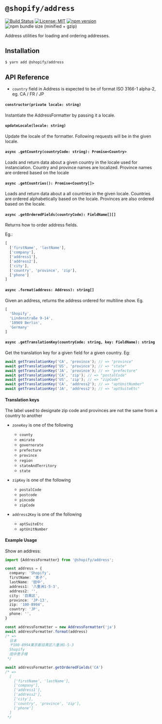 # `@shopify/address`

[![Build Status](https://travis-ci.org/Shopify/quilt.svg?branch=master)](https://travis-ci.org/Shopify/quilt)
[![License: MIT](https://img.shields.io/badge/License-MIT-green.svg)](LICENSE.md) [![npm version](https://badge.fury.io/js/%40shopify%2Faddress.svg)](https://badge.fury.io/js/%40shopify%2Faddress)
![npm bundle size (minified + gzip)](https://img.shields.io/bundlephobia/minzip/%40shopify/shopify%2address.svg)


Address utilities for loading and ordering addresses.

## Installation

```bash
$ yarn add @shopify/address
```

## API Reference

- `country` field in Address is expected to be of format ISO 3166-1 alpha-2, eg. CA / FR / JP

#### `constructor(private locale: string)`

Instantiate the AddressFormatter by passing it a locale.

#### `updateLocale(locale: string)`

Update the locale of the formatter. Following requests will be in the given locale.

#### `async .getCountry(countryCode: string): Promise<Country>`

Loads and return data about a given country in the locale used for instanciation. Country and province names are localized. Province names are ordered based on the locale

#### `async .getCountries(): Promise<Country[]>`

Loads and return data about a all countries in the given locale. Countries are ordered alphabetically based on the locale. Provinces are also ordered based on the locale.

#### `async .getOrderedFields(countryCode): FieldName[][]`

Returns how to order address fields.

Eg.: 

``` typescript
[
  ['firstName', 'lastName'],
  ['company'],
  ['address1'],
  ['address2'],
  ['city'],
  ['country', 'province', 'zip'],
  ['phone']
]
```

#### `async .format(address: Address): string[]`

Given an address, returns the address ordered for multiline show. Eg.

``` typescript
[
  'Shopify',
  'Lindenstraße 9-14',
  '10969 Berlin',
  'Germany'
]
```

#### `async .getTranslationKey(countryCode: string, key: FieldName): string`

Get the translation key for a given field for a given country. Eg: 

``` typescript
await getTranslationKey('CA', 'province'); // => "province"
await getTranslationKey('US', 'province'); // => "state"
await getTranslationKey('JA', 'province'); // => "prefecture"
await getTranslationKey('CA', 'zip'); // => "postalCode"
await getTranslationKey('US', 'zip'); // => "zipCode"
await getTranslationKey('CA', 'address2'); // => "aptUnitNumber"
await getTranslationKey('JA', 'address2'); // => "aptSuiteEtc"
```

#### Translation keys

The label used to designate zip code and provinces are not the same from a country to another

- `zoneKey` is one of the following
  - `county`
  - `emirate`
  - `governorate`
  - `prefecture`
  - `province`
  - `region`
  - `stateAndTerritory`
  - `state`


- `zipKey` is one of the following
  - `postalCode`
  - `postcode`
  - `pincode`
  - `zipCode`

- `address2Key` is one of the following
  - `aptSuiteEtc`
  - `aptUnitNumber`


#### Example Usage

Show an address:

```typescript
import {AddressFormatter} from '@shopify/address';

const address = {
  company: 'Shopify',
  firstName: '恵子',
  lastName: '田中',
  address1: '八重洲1-5-3',
  address2: '',
  city: '目黒区',
  province: 'JP-13',
  zip: '100-8994',
  country: 'JP',
  phone: '',
}

const addressFormatter = new AddressFormatter('ja')
await addressFormatter.format(address) 
/* => 
  日本
  〒100-8994東京都目黒区八重洲1-5-3
  Shopify
  田中恵子様
 */

await addressFormatter.getOrderedFields('CA') 
/* => 
  [
    ['firstName', 'lastName'],
    ['company'],
    ['address1'],
    ['address2'],
    ['city'],
    ['country', 'province', 'zip'],
    ['phone']
  ]
 */
```
